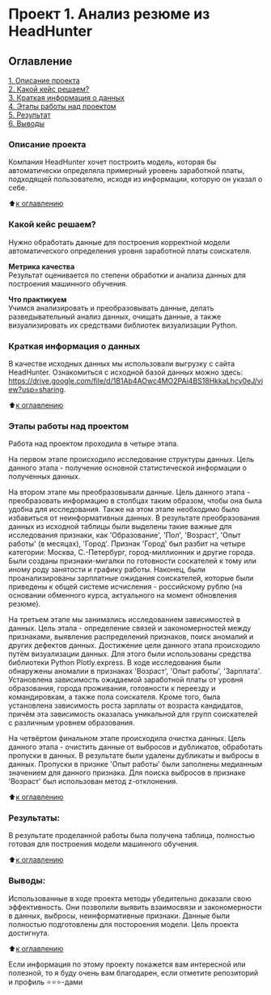 # Проект 1. Анализ резюме из HeadHunter

## Оглавление  
[1. Описание проекта](README.md#Описание-проекта)  
[2. Какой кейс решаем?](README.md#Какой-кейс-решаем)  
[3. Краткая информация о данных](README.md#Краткая-информация-о-данных)  
[4. Этапы работы над проектом](README.md#Этапы-работы-над-проектом)  
[5. Результат](README.md#Результат)    
[6. Выводы](README.md#Выводы) 

### Описание проекта    
Компания HeadHunter хочет построить модель, которая бы автоматически определяла примерный уровень заработной платы, подходящей пользователю, исходя из информации, которую он указал о себе.

:arrow_up:[к оглавлению](_)


### Какой кейс решаем?    
Нужно обработать данные для построения корректной модели автоматического определения уровня заработной платы соискателя.

**Метрика качества**     
Результат оценивается по степени обработки и анализа данных для построения машинного обучения.

**Что практикуем**     
Учимся анализировать и преобразовывать данные, делать разведывательный анализ данных, очищать данные, а также визуализировать их средствами библиотек визуализации Python.


### Краткая информация о данных
В качестве исходных данных мы использовали выгрузку с сайта HeadHunter. Ознакомиться с исходной базой данных можно здесь: https://drive.google.com/file/d/1B1Ab4AOwc4MO2PAi4BS18HkkaLhcy0eJ/view?usp=sharing.
  
:arrow_up:[к оглавлению](README.md#Оглавление)


### Этапы работы над проектом  
Работа над проектом проходила в четыре этапа.

На первом этапе происходило исследование структуры данных. Цель данного этапа - получение основной статистической информации о полученных данных.

На втором этапе мы преобразовывали данные. Цель данного этапа - преобразовать информацию в столбцах таким образом, чтобы она была удобна для исследования. Также на этом этапе необходимо было избавиться от неинформативных данных. В результате преобразования данных из исходной таблицы были выделены такие важные для исследования признаки, как 'Образование', 'Пол', 'Возраст', 'Опыт работы' (в месяцах), 'Город'. Признак 'Город' был разбит на четыре категории: Москва, С.-Петербург, город-миллионник и другие города. Были созданы признаки-мигалки по готовности соскателей к тому или иному роду занятости и графику работы. Наконец, были проанализированы зарплатные ожидания соискателей, которые были приведены к общей системе исчисления - российскому рублю (на основании обменного курса, актуального на момент обновления резюме).

На третьем этапе мы занимались исследованием зависимостей в данных. Цель этапа - определение связей и закономерностей между признаками, выявление распределений признаков, поиск аномалий и других дефектов данных. Достижение цели данного этапа происходило путём визуализации данных. Для этого были использованы средства библиотеки Python Plotly.express. В ходе исследования были обнаружены аномалии в признаках 'Возраст', 'Опыт работы', 'Зарплата'. Установлена зависимость ожидаемой заработной платы от уровня образования, города проживания, готовности к переезду и командировкам, а также пола соискателя. Кроме того, была установлена зависимость роста зарплаты от возраста кандидатов, причём эта зависимость оказалась уникальной для групп соискателей с различным уровнем образования.

На четвёртом финальном этапе происходила очистка данных. Цель данного этапа - очистить данные от выбросов и дубликатов, обработать пропуски в данных. В результате были удалены дубликаты и выбросы в данных. Пропуски в признке 'Опыт работы' были заполнены медианным значением для данного признака. Для поиска выбросов в признаке 'Возраст' был использован метод z-отклонения.

:arrow_up:[к оглавлению](README.md#Оглавление)


### Результаты:  
В результате проделанной работы была получена таблица, полностью готовая для построения модели машинного обучения.

:arrow_up:[к оглавлению](README.md#Оглавление)


### Выводы:  
Использованные в ходе проекта методы убедительно доказали свою эффективность. Они позволили выявить взаимосвязи и закономерности в данных, выбросы, неинформативные признаки. Данные были полностью подготовлены для постороения модели. Цель проекта достигнута.

:arrow_up:[к оглавлению](.README.md#Оглавление)


Если информация по этому проекту покажется вам интересной или полезной, то я буду очень вам благодарен, если отметите репозиторий и профиль ⭐️⭐️⭐️-дами
